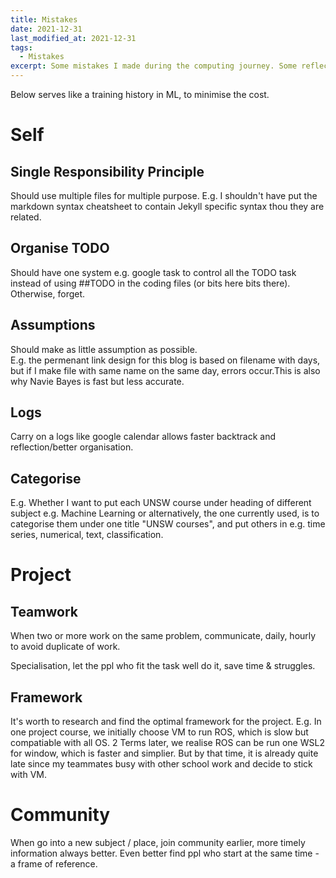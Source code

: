 ```yaml
---
title: Mistakes
date: 2021-12-31
last_modified_at: 2021-12-31
tags:
  - Mistakes
excerpt: Some mistakes I made during the computing journey. Some reflection.
---
```


Below serves like a training history in ML, to minimise the cost.

# Self

## Single Responsibility Principle

Should use multiple files for multiple purpose.
E.g. I shouldn't have put the markdown syntax cheatsheet to contain Jekyll specific syntax thou they are related.

## Organise TODO 

Should have one system e.g. google task to control all the TODO task instead of using ##TODO in the coding files (or bits here bits there). Otherwise, forget.

## Assumptions

Should make as little assumption as possible.   
E.g. the permenant link design for this blog is based on filename with days, but if I make file with same name on the same day, errors occur.This is also why Navie Bayes is fast but less accurate.

## Logs

Carry on a logs like google calendar allows faster backtrack and reflection/better organisation.

## Categorise

E.g. Whether I want to put each UNSW course under heading of different subject e.g. Machine Learning or alternatively, the one currently used, is to categorise them under one title "UNSW courses", and put others in e.g. time series, numerical, text, classification.

# Project

## Teamwork

When two or more work on the same problem, communicate, daily, hourly to avoid duplicate of work.

Specialisation, let the ppl who fit the task well do it, save time & struggles.

## Framework

It's worth to research and find the optimal framework for the project. E.g. In one project course, we initially choose VM to run ROS, which is slow but compatiable with all OS. 2 Terms later, we realise ROS can be run one WSL2 for window, which is faster and simplier. But by that time, it is already quite late since my teammates busy with other school work and decide to stick with VM.

# Community

When go into a new subject / place, join community earlier, more timely information always better.
Even better find ppl who start at the same time - a frame of reference.

